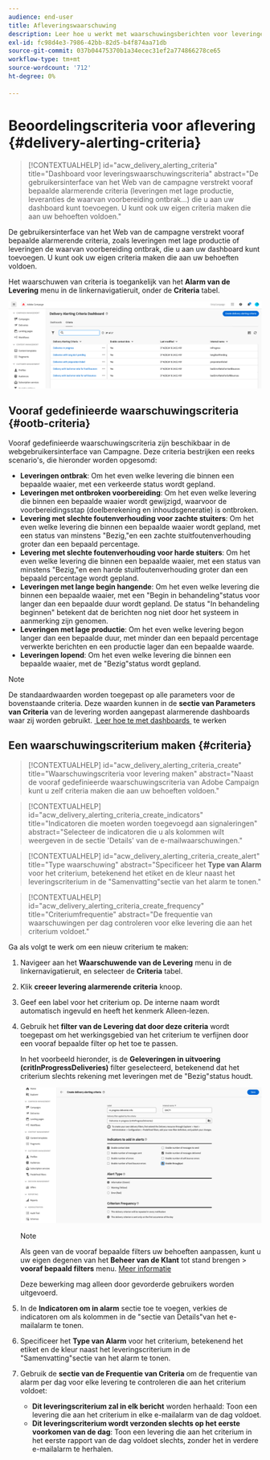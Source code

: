 ```yaml
---
audience: end-user
title: Afleveringswaarschuwing
description: Leer hoe u werkt met waarschuwingsberichten voor leveringen.
exl-id: fc98d4e3-7986-42bb-82d5-b4f874aa71db
source-git-commit: 037b04475370b1a34ecec31ef2a774866278ce65
workflow-type: tm+mt
source-wordcount: '712'
ht-degree: 0%

---
```


# Beoordelingscriteria voor aflevering {#delivery-alerting-criteria}

>[!CONTEXTUALHELP]
>id="acw_delivery_alerting_criteria"
>title="Dashboard voor leveringswaarschuwingscriteria"
>abstract="De gebruikersinterface van het Web van de campagne verstrekt vooraf bepaalde alarmerende criteria (leveringen met lage productie, leveranties de waarvan voorbereiding ontbrak...) die u aan uw dashboard kunt toevoegen. U kunt ook uw eigen criteria maken die aan uw behoeften voldoen."

De gebruikersinterface van het Web van de campagne verstrekt vooraf bepaalde alarmerende criteria, zoals leveringen met lage productie of leveringen de waarvan voorbereiding ontbrak, die u aan uw dashboard kunt toevoegen. U kunt ook uw eigen criteria maken die aan uw behoeften voldoen.

Het waarschuwen van criteria is toegankelijk van het **Alarm van de Levering** menu in de linkernavigatieruit, onder de **Criteria** tabel.

![&#x200B; Lijst van alarmerende criteria die in het het Alarm menu van de Levering worden getoond &#x200B;](assets/alerting-criteria-list.png)

## Vooraf gedefinieerde waarschuwingscriteria {#ootb-criteria}

Vooraf gedefinieerde waarschuwingscriteria zijn beschikbaar in de webgebruikersinterface van Campagne. Deze criteria bestrijken een reeks scenario&#39;s, die hieronder worden opgesomd:

* **Leveringen ontbrak**: Om het even welke levering die binnen een bepaalde waaier, met een verkeerde status wordt gepland.
* **Leveringen met ontbroken voorbereiding**: Om het even welke levering die binnen een bepaalde waaier wordt gewijzigd, waarvoor de voorbereidingsstap (doelberekening en inhoudsgeneratie) is ontbroken.
* **Levering met slechte foutenverhouding voor zachte stuiters**: Om het even welke levering die binnen een bepaalde waaier wordt gepland, met een status van minstens &quot;Bezig,&quot;en een zachte stuitfoutenverhouding groter dan een bepaald percentage.
* **Levering met slechte foutenverhouding voor harde stuiters**: Om het even welke levering die binnen een bepaalde waaier, met een status van minstens &quot;Bezig,&quot;en een harde stuitfoutenverhouding groter dan een bepaald percentage wordt gepland.
* **Leveringen met lange begin hangende**: Om het even welke levering die binnen een bepaalde waaier, met een &quot;Begin in behandeling&quot;status voor langer dan een bepaalde duur wordt gepland. De status &quot;In behandeling beginnen&quot; betekent dat de berichten nog niet door het systeem in aanmerking zijn genomen.
* **Leveringen met lage productie**: Om het even welke levering begon langer dan een bepaalde duur, met minder dan een bepaald percentage verwerkte berichten en een productie lager dan een bepaalde waarde.
* **Leveringen lopend**: Om het even welke levering die binnen een bepaalde waaier, met de &quot;Bezig&quot;status wordt gepland.

>[!NOTE]
>
>De standaardwaarden worden toegepast op alle parameters voor de bovenstaande criteria. Deze waarden kunnen in de **sectie van Parameters van Criteria** van de levering worden aangepast alarmerende dashboards waar zij worden gebruikt. [&#x200B; Leer hoe te met dashboards &#x200B;](../msg/delivery-alerting-dashboards.md) te werken

## Een waarschuwingscriterium maken {#criteria}

>[!CONTEXTUALHELP]
>id="acw_delivery_alerting_criteria_create"
>title="Waarschuwingscriteria voor levering maken"
>abstract="Naast de vooraf gedefinieerde waarschuwingscriteria van Adobe Campaign kunt u zelf criteria maken die aan uw behoeften voldoen."

>[!CONTEXTUALHELP]
>id="acw_delivery_alerting_criteria_create_indicators"
>title="Indicatoren die moeten worden toegevoegd aan signaleringen"
>abstract="Selecteer de indicatoren die u als kolommen wilt weergeven in de sectie &#39;Details&#39; van de e-mailwaarschuwingen."

>[!CONTEXTUALHELP]
>id="acw_delivery_alerting_criteria_create_alert"
>title="Type waarschuwing"
>abstract="Specificeer het **Type van Alarm** voor het criterium, betekenend het etiket en de kleur naast het leveringscriterium in de &quot;Samenvatting&quot;sectie van het alarm te tonen."

>[!CONTEXTUALHELP]
>id="acw_delivery_alerting_criteria_create_frequency"
>title="Criteriumfrequentie"
>abstract="De frequentie van waarschuwingen per dag controleren voor elke levering die aan het criterium voldoet."

Ga als volgt te werk om een nieuw criterium te maken:

1. Navigeer aan het **Waarschuwende van de Levering** menu in de linkernavigatieruit, en selecteer de **Criteria** tabel.
1. Klik **creeer levering alarmerende criteria** knoop.
1. Geef een label voor het criterium op. De interne naam wordt automatisch ingevuld en heeft het kenmerk Alleen-lezen.
1. Gebruik het **filter van de Levering dat door deze criteria** wordt toegepast om het werkingsgebied van het criterium te verfijnen door een vooraf bepaalde filter op het toe te passen.

   In het voorbeeld hieronder, is de **Geleveringen in uitvoering (critInProgressDeliveries)** filter geselecteerd, betekenend dat het criterium slechts rekening met leveringen met de &quot;Bezig&quot;status houdt.

   ![&#x200B; Voorbeeld van het waarschuwen van criteria eigenschappen met geselecteerde filter &#x200B;](assets/alerting-criteria-properties.png)

   >[!NOTE]
   >
   >Als geen van de vooraf bepaalde filters uw behoeften aanpassen, kunt u uw eigen degenen van het **Beheer van de Klant** tot stand brengen > **vooraf bepaald filters** menu. [Meer informatie](../get-started/predefined-filters.md)
   >
   >Deze bewerking mag alleen door gevorderde gebruikers worden uitgevoerd.

1. In de **Indicatoren om in alarm** sectie toe te voegen, verkies de indicatoren om als kolommen in de &quot;sectie van Details&quot;van het e-mailalarm te tonen.

1. Specificeer het **Type van Alarm** voor het criterium, betekenend het etiket en de kleur naast het leveringscriterium in de &quot;Samenvatting&quot;sectie van het alarm te tonen.

1. Gebruik de **sectie van de Frequentie van Criteria** om de frequentie van alarm per dag voor elke levering te controleren die aan het criterium voldoet:

   * **Dit leveringscriterium zal in elk bericht** worden herhaald: Toon een levering die aan het criterium in elke e-mailalarm van de dag voldoet.
   * **Dit leveringscriterium wordt verzonden slechts op het eerste voorkomen van de dag**: Toon een levering die aan het criterium in het eerste rapport van de dag voldoet slechts, zonder het in verdere e-mailalarm te herhalen.